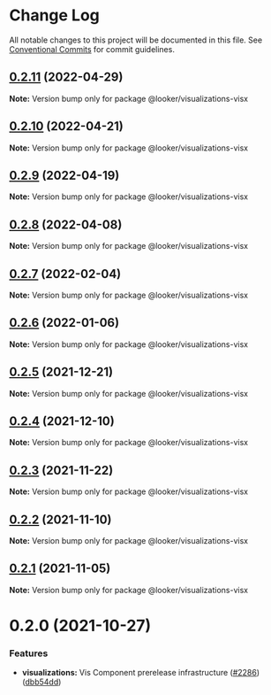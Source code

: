 # Change Log

All notable changes to this project will be documented in this file.
See [Conventional Commits](https://conventionalcommits.org) for commit guidelines.

## [0.2.11](https://github.com/looker-open-source/components/compare/@looker/visualizations-visx@0.2.10...@looker/visualizations-visx@0.2.11) (2022-04-29)

**Note:** Version bump only for package @looker/visualizations-visx





## [0.2.10](https://github.com/looker-open-source/components/compare/@looker/visualizations-visx@0.2.9...@looker/visualizations-visx@0.2.10) (2022-04-21)

**Note:** Version bump only for package @looker/visualizations-visx





## [0.2.9](https://github.com/looker-open-source/components/compare/@looker/visualizations-visx@0.2.8...@looker/visualizations-visx@0.2.9) (2022-04-19)

**Note:** Version bump only for package @looker/visualizations-visx





## [0.2.8](https://github.com/looker-open-source/components/compare/@looker/visualizations-visx@0.2.7...@looker/visualizations-visx@0.2.8) (2022-04-08)

**Note:** Version bump only for package @looker/visualizations-visx





## [0.2.7](https://github.com/looker-open-source/components/compare/@looker/visualizations-visx@0.2.6...@looker/visualizations-visx@0.2.7) (2022-02-04)

**Note:** Version bump only for package @looker/visualizations-visx





## [0.2.6](https://github.com/looker-open-source/components/compare/@looker/visualizations-visx@0.2.5...@looker/visualizations-visx@0.2.6) (2022-01-06)

**Note:** Version bump only for package @looker/visualizations-visx





## [0.2.5](https://github.com/looker-open-source/components/compare/@looker/visualizations-visx@0.2.4...@looker/visualizations-visx@0.2.5) (2021-12-21)

**Note:** Version bump only for package @looker/visualizations-visx





## [0.2.4](https://github.com/looker-open-source/components/compare/@looker/visualizations-visx@0.2.3...@looker/visualizations-visx@0.2.4) (2021-12-10)

**Note:** Version bump only for package @looker/visualizations-visx





## [0.2.3](https://github.com/looker-open-source/components/compare/@looker/visualizations-visx@0.2.2...@looker/visualizations-visx@0.2.3) (2021-11-22)

**Note:** Version bump only for package @looker/visualizations-visx





## [0.2.2](https://github.com/looker-open-source/components/compare/@looker/visualizations-visx@0.2.1...@looker/visualizations-visx@0.2.2) (2021-11-10)

**Note:** Version bump only for package @looker/visualizations-visx





## [0.2.1](https://github.com/looker-open-source/components/compare/@looker/visualizations-visx@0.2.0...@looker/visualizations-visx@0.2.1) (2021-11-05)

**Note:** Version bump only for package @looker/visualizations-visx





# 0.2.0 (2021-10-27)


### Features

* **visualizations:** Vis Component prerelease infrastructure ([#2286](https://github.com/looker-open-source/components/issues/2286)) ([dbb54dd](https://github.com/looker-open-source/components/commit/dbb54dde7a0276fecd1a228818bb48fa406236d9))
